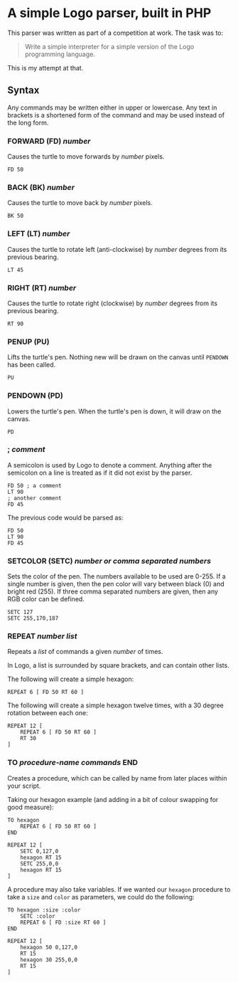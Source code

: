# A simple Logo parser, built in PHP

This parser was written as part of a competition at work.  The task was to:

> Write a simple interpreter for a simple version of the Logo programming language.

This is my attempt at that.

## Syntax

Any commands may be written either in upper or lowercase. Any text in brackets is a shortened form of the command and may be used instead of the long form.

### FORWARD (FD) _number_

Causes the turtle to move forwards by _number_ pixels.

    FD 50
    
### BACK (BK) _number_

Causes the turtle to move back by _number_ pixels.

    BK 50
    
### LEFT (LT) _number_

Causes the turtle to rotate left (anti-clockwise) by _number_ degrees from its previous bearing.

    LT 45

### RIGHT (RT) _number_

Causes the turtle to rotate right (clockwise) by _number_ degrees from its previous bearing.

    RT 90

### PENUP (PU)

Lifts the turtle's pen. Nothing new will be drawn on the canvas until `PENDOWN` has been called.

    PU
    
### PENDOWN (PD)

Lowers the turtle's pen. When the turtle's pen is down, it will draw on the canvas.

    PD

### ; _comment_

A semicolon is used by Logo to denote a comment.  Anything after the semicolon on a line is treated as if it did not exist by the parser.

    FD 50 ; a comment
    LT 90
    ; another comment
    FD 45

The previous code would be parsed as:

    FD 50
    LT 90
    FD 45

### SETCOLOR (SETC) _number or comma separated numbers_

Sets the color of the pen.  The numbers available to be used are 0-255. If a single number is given, then the pen color will vary between black (0) and bright red (255). If three comma separated numbers are given, then any RGB color can be defined.

    SETC 127
    SETC 255,170,187
    
### REPEAT _number_ _list_

Repeats a _list_ of commands a given _number_ of times.

In Logo, a list is surrounded by square brackets, and can contain other lists.

The following will create a simple hexagon:

    REPEAT 6 [ FD 50 RT 60 ]
    
The following will create a simple hexagon twelve times, with a 30 degree rotation between each one:

    REPEAT 12 [
        REPEAT 6 [ FD 50 RT 60 ]
        RT 30
    ]
    
### TO _procedure-name_ _commands_ END

Creates a procedure, which can be called by name from later places within your script.

Taking our hexagon example (and adding in a bit of colour swapping for good measure):

    TO hexagon
        REPEAT 6 [ FD 50 RT 60 ]
    END

    REPEAT 12 [ 
        SETC 0,127,0
        hexagon RT 15 
        SETC 255,0,0
        hexagon RT 15 
    ]
    
A procedure may also take variables. If we wanted our `hexagon` procedure to take a `size` and `color` as parameters, we could do the following:

    TO hexagon :size :color
        SETC :color
        REPEAT 6 [ FD :size RT 60 ]
    END

    REPEAT 12 [ 
        hexagon 50 0,127,0 
        RT 15 
        hexagon 30 255,0,0 
        RT 15 
    ]


